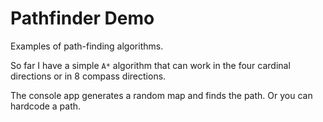 # Pathfinder Demo

Examples of path-finding algorithms.

So far I have a simple `A*` algorithm that can work in the four cardinal
directions or in 8 compass directions.

The console app generates a random map and finds the path. Or you can hardcode
a path.
